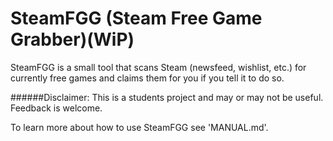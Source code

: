 # SteamFGG (Steam Free Game Grabber)(WiP)
SteamFGG is a small tool that scans Steam (newsfeed, wishlist, etc.) 
for currently free games and claims them for you if you tell it to do so.

######Disclaimer: This is a students project and may or may not be useful. Feedback is welcome.

To learn more about how to use SteamFGG see 'MANUAL.md'.
